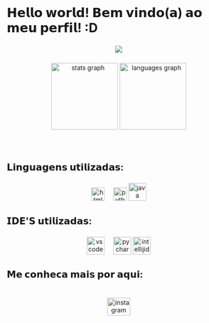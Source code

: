 <br clear="both">

<h1 align="left">𝗛𝗲𝗹𝗹𝗼 𝘄𝗼𝗿𝗹𝗱! 𝗕𝗲𝗺 𝘃𝗶𝗻𝗱𝗼(𝗮) 𝗮𝗼 𝗺𝗲𝘂 𝗽𝗲𝗿𝗳𝗶𝗹! :D</h1>

###

<div align="center">
  <img src="https://profile-counter.glitch.me/ilmoruuu/count.svg?"  />
</div>

###

<div align="center">
  <img src="https://github-readme-stats.vercel.app/api?username=ilmoruuu&hide_title=true&hide_rank=false&show_icons=true&include_all_commits=true&count_private=true&disable_animations=false&theme=dark&locale=pt-br&hide_border=true" height="150" alt="stats graph"  />
  <img src="https://github-readme-stats.vercel.app/api/top-langs?username=ilmoruuu&locale=pt-br&hide_title=false&layout=compact&card_width=320&langs_count=5&theme=dark&hide_border=true" height="150" alt="languages graph"  />
</div>

###

<br clear="both">

<h2 align="left">𝗟𝗶𝗻𝗴𝘂𝗮𝗴𝗲𝗻𝘀 𝘂𝘁𝗶𝗹𝗶𝘇𝗮𝗱𝗮𝘀:</h2>

###

<div align="center">
  <img src="https://cdn.jsdelivr.net/gh/devicons/devicon/icons/html5/html5-original.svg" height="30" alt="html5 logo"  />
  <img width="12" />
  <img src="https://cdn.jsdelivr.net/gh/devicons/devicon/icons/python/python-original.svg" height="30" alt="python logo"  />
  <img src="https://cdn.jsdelivr.net/gh/devicons/devicon/icons/java/java-original.svg" height="40" alt="java logo"  />
</div>

###

<h2 align="left">𝗜𝗗𝗘'𝗦 𝘂𝘁𝗶𝗹𝗶𝘇𝗮𝗱𝗮𝘀:</h2>

###

<div align="center">
  <img src="https://cdn.jsdelivr.net/gh/devicons/devicon/icons/vscode/vscode-original.svg" height="40" alt="vscode logo"  />
  <img width="12" />
  <img src="https://cdn.simpleicons.org/pycharm/000000" height="40" alt="pycharm logo"  />
  <img src="https://skillicons.dev/icons?i=idea" height="40" alt="intellijidea logo"  />
</div>

###

<h2 align="left">𝗠𝗲 𝗰𝗼𝗻𝗵𝗲𝗰𝗮 𝗺𝗮𝗶𝘀 𝗽𝗼𝗿 𝗮𝗾𝘂𝗶:</h2>

###

<br clear="both">

<div align="center">
  <a href="https://www.instagram.com/ilmoruuu/" target="_blank">
    <img src="https://raw.githubusercontent.com/maurodesouza/profile-readme-generator/master/src/assets/icons/social/instagram/default.svg" width="52" height="40" alt="instagram logo"  />
  </a>
</div>

###
